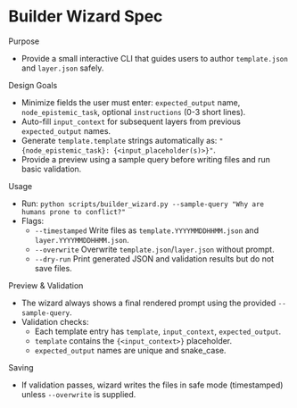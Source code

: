 # Builder Wizard Spec

Purpose
- Provide a small interactive CLI that guides users to author `template.json` and `layer.json` safely.

Design Goals
- Minimize fields the user must enter: `expected_output` name, `node_epistemic_task`, optional `instructions` (0-3 short lines).
- Auto-fill `input_context` for subsequent layers from previous `expected_output` names.
- Generate `template.template` strings automatically as: `"{node_epistemic_task}: {<input_placeholder(s)>}"`.
- Provide a preview using a sample query before writing files and run basic validation.

Usage
- Run: `python scripts/builder_wizard.py --sample-query "Why are humans prone to conflict?"`
- Flags:
  - `--timestamped` Write files as `template.YYYYMMDDHHMM.json` and `layer.YYYYMMDDHHMM.json`.
  - `--overwrite` Overwrite `template.json`/`layer.json` without prompt.
  - `--dry-run` Print generated JSON and validation results but do not save files.

Preview & Validation
- The wizard always shows a final rendered prompt using the provided `--sample-query`.
- Validation checks:
  - Each template entry has `template`, `input_context`, `expected_output`.
  - `template` contains the `{<input_context>}` placeholder.
  - `expected_output` names are unique and snake_case.

Saving
- If validation passes, wizard writes the files in safe mode (timestamped) unless `--overwrite` is supplied.

